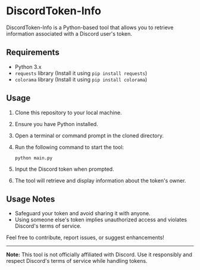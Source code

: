 # DiscordToken-Info

DiscordToken-Info is a Python-based tool that allows you to retrieve information associated with a Discord user's token.

## Requirements
- Python 3.x
- `requests` library (Install it using `pip install requests`)
- `colorama` library (Install it using `pip install colorama`)

## Usage
1. Clone this repository to your local machine.
2. Ensure you have Python installed.
3. Open a terminal or command prompt in the cloned directory.
4. Run the following command to start the tool:

    ```
    python main.py
    ```
    
5. Input the Discord token when prompted.
6. The tool will retrieve and display information about the token's owner.

## Usage Notes
- Safeguard your token and avoid sharing it with anyone.
- Using someone else's token implies unauthorized access and violates Discord's terms of service.

Feel free to contribute, report issues, or suggest enhancements!

---

**Note:** This tool is not officially affiliated with Discord. Use it responsibly and respect Discord's terms of service while handling tokens.
